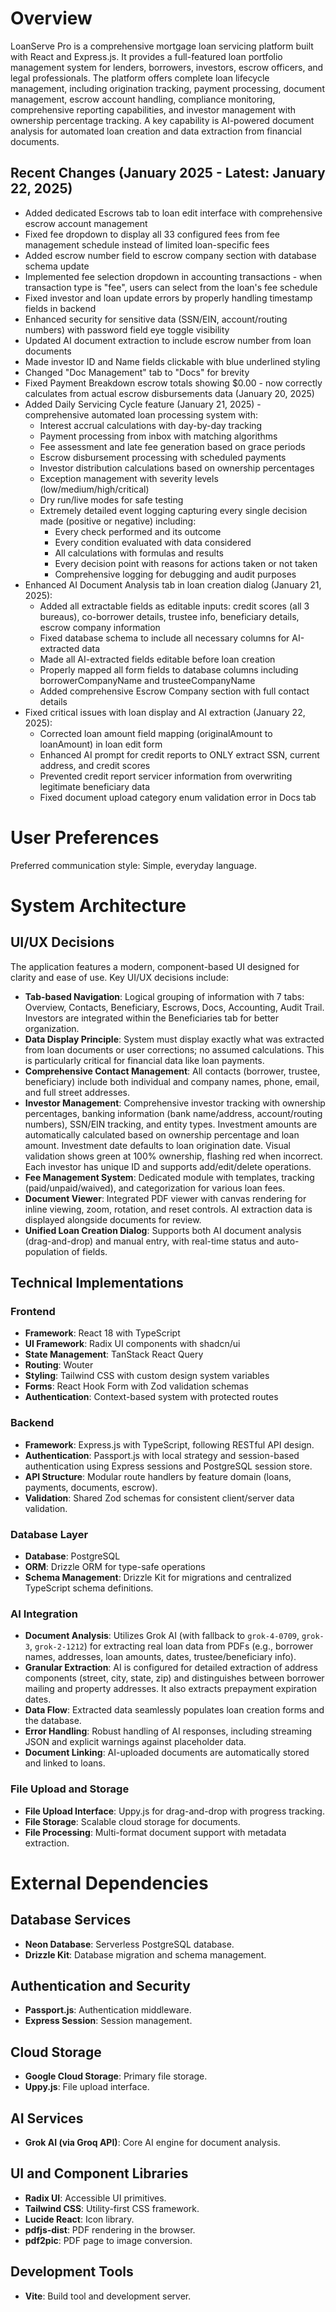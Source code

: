 # Overview

LoanServe Pro is a comprehensive mortgage loan servicing platform built with React and Express.js. It provides a full-featured loan portfolio management system for lenders, borrowers, investors, escrow officers, and legal professionals. The platform offers complete loan lifecycle management, including origination tracking, payment processing, document management, escrow account handling, compliance monitoring, comprehensive reporting capabilities, and investor management with ownership percentage tracking. A key capability is AI-powered document analysis for automated loan creation and data extraction from financial documents.

## Recent Changes (January 2025 - Latest: January 22, 2025)
- Added dedicated Escrows tab to loan edit interface with comprehensive escrow account management
- Fixed fee dropdown to display all 33 configured fees from fee management schedule instead of limited loan-specific fees
- Added escrow number field to escrow company section with database schema update
- Implemented fee selection dropdown in accounting transactions - when transaction type is "fee", users can select from the loan's fee schedule
- Fixed investor and loan update errors by properly handling timestamp fields in backend
- Enhanced security for sensitive data (SSN/EIN, account/routing numbers) with password field eye toggle visibility
- Updated AI document extraction to include escrow number from loan documents
- Made investor ID and Name fields clickable with blue underlined styling
- Changed "Doc Management" tab to "Docs" for brevity
- Fixed Payment Breakdown escrow totals showing $0.00 - now correctly calculates from actual escrow disbursements data (January 20, 2025)
- Added Daily Servicing Cycle feature (January 21, 2025) - comprehensive automated loan processing system with:
  - Interest accrual calculations with day-by-day tracking
  - Payment processing from inbox with matching algorithms
  - Fee assessment and late fee generation based on grace periods
  - Escrow disbursement processing with scheduled payments
  - Investor distribution calculations based on ownership percentages
  - Exception management with severity levels (low/medium/high/critical)
  - Dry run/live modes for safe testing
  - Extremely detailed event logging capturing every single decision made (positive or negative) including:
    * Every check performed and its outcome
    * Every condition evaluated with data considered
    * All calculations with formulas and results
    * Every decision point with reasons for actions taken or not taken
    * Comprehensive logging for debugging and audit purposes
- Enhanced AI Document Analysis tab in loan creation dialog (January 21, 2025):
  - Added all extractable fields as editable inputs: credit scores (all 3 bureaus), co-borrower details, trustee info, beneficiary details, escrow company information
  - Fixed database schema to include all necessary columns for AI-extracted data
  - Made all AI-extracted fields editable before loan creation
  - Properly mapped all form fields to database columns including borrowerCompanyName and trusteeCompanyName
  - Added comprehensive Escrow Company section with full contact details
- Fixed critical issues with loan display and AI extraction (January 22, 2025):
  - Corrected loan amount field mapping (originalAmount to loanAmount) in loan edit form
  - Enhanced AI prompt for credit reports to ONLY extract SSN, current address, and credit scores
  - Prevented credit report servicer information from overwriting legitimate beneficiary data
  - Fixed document upload category enum validation error in Docs tab

# User Preferences

Preferred communication style: Simple, everyday language.

# System Architecture

## UI/UX Decisions
The application features a modern, component-based UI designed for clarity and ease of use. Key UI/UX decisions include:
- **Tab-based Navigation**: Logical grouping of information with 7 tabs: Overview, Contacts, Beneficiary, Escrows, Docs, Accounting, Audit Trail. Investors are integrated within the Beneficiaries tab for better organization.
- **Data Display Principle**: System must display exactly what was extracted from loan documents or user corrections; no assumed calculations. This is particularly critical for financial data like loan payments.
- **Comprehensive Contact Management**: All contacts (borrower, trustee, beneficiary) include both individual and company names, phone, email, and full street addresses.
- **Investor Management**: Comprehensive investor tracking with ownership percentages, banking information (bank name/address, account/routing numbers), SSN/EIN tracking, and entity types. Investment amounts are automatically calculated based on ownership percentage and loan amount. Investment date defaults to loan origination date. Visual validation shows green at 100% ownership, flashing red when incorrect. Each investor has unique ID and supports add/edit/delete operations.
- **Fee Management System**: Dedicated module with templates, tracking (paid/unpaid/waived), and categorization for various loan fees.
- **Document Viewer**: Integrated PDF viewer with canvas rendering for inline viewing, zoom, rotation, and reset controls. AI extraction data is displayed alongside documents for review.
- **Unified Loan Creation Dialog**: Supports both AI document analysis (drag-and-drop) and manual entry, with real-time status and auto-population of fields.

## Technical Implementations

### Frontend
- **Framework**: React 18 with TypeScript
- **UI Framework**: Radix UI components with shadcn/ui
- **State Management**: TanStack React Query
- **Routing**: Wouter
- **Styling**: Tailwind CSS with custom design system variables
- **Forms**: React Hook Form with Zod validation schemas
- **Authentication**: Context-based system with protected routes

### Backend
- **Framework**: Express.js with TypeScript, following RESTful API design.
- **Authentication**: Passport.js with local strategy and session-based authentication using Express sessions and PostgreSQL session store.
- **API Structure**: Modular route handlers by feature domain (loans, payments, documents, escrow).
- **Validation**: Shared Zod schemas for consistent client/server data validation.

### Database Layer
- **Database**: PostgreSQL
- **ORM**: Drizzle ORM for type-safe operations
- **Schema Management**: Drizzle Kit for migrations and centralized TypeScript schema definitions.

### AI Integration
- **Document Analysis**: Utilizes Grok AI (with fallback to `grok-4-0709`, `grok-3`, `grok-2-1212`) for extracting real loan data from PDFs (e.g., borrower names, addresses, loan amounts, dates, trustee/beneficiary info).
- **Granular Extraction**: AI is configured for detailed extraction of address components (street, city, state, zip) and distinguishes between borrower mailing and property addresses. It also extracts prepayment expiration dates.
- **Data Flow**: Extracted data seamlessly populates loan creation forms and the database.
- **Error Handling**: Robust handling of AI responses, including streaming JSON and explicit warnings against placeholder data.
- **Document Linking**: AI-uploaded documents are automatically stored and linked to loans.

### File Upload and Storage
- **File Upload Interface**: Uppy.js for drag-and-drop with progress tracking.
- **File Storage**: Scalable cloud storage for documents.
- **File Processing**: Multi-format document support with metadata extraction.

# External Dependencies

## Database Services
- **Neon Database**: Serverless PostgreSQL database.
- **Drizzle Kit**: Database migration and schema management.

## Authentication and Security
- **Passport.js**: Authentication middleware.
- **Express Session**: Session management.

## Cloud Storage
- **Google Cloud Storage**: Primary file storage.
- **Uppy.js**: File upload interface.

## AI Services
- **Grok AI (via Groq API)**: Core AI engine for document analysis.

## UI and Component Libraries
- **Radix UI**: Accessible UI primitives.
- **Tailwind CSS**: Utility-first CSS framework.
- **Lucide React**: Icon library.
- **pdfjs-dist**: PDF rendering in the browser.
- **pdf2pic**: PDF page to image conversion.

## Development Tools
- **Vite**: Build tool and development server.